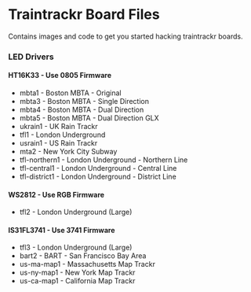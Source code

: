 # Traintrackr Board Files

Contains images and code to get you started hacking traintrackr boards.

### LED Drivers

#### HT16K33 - Use 0805 Firmware

- mbta1 - Boston MBTA - Original 
- mbta3 - Boston MBTA - Single Direction  
- mbta4 - Boston MBTA - Dual Direction 
- mbta5 - Boston MBTA - Dual Direction GLX 
- ukrain1 - UK Rain Trackr  
- tfl1 - London Underground 
- usrain1 - US Rain Trackr 
- mta2 - New York City Subway 
- tfl-northern1 - London Underground - Northern Line 
- tfl-central1 - London Underground - Central Line 
- tfl-district1 - London Underground - District Line 

#### WS2812 - Use RGB Firmware

- tfl2 - London Underground (Large) 

#### IS31FL3741 - Use 3741 Firmware

- tfl3 - London Underground (Large) 
- bart2 - BART - San Francisco Bay Area 
- us-ma-map1 - Massachusetts Map Trackr 
- us-ny-map1 - New York Map Trackr 
- us-ca-map1 - California Map Trackr 

